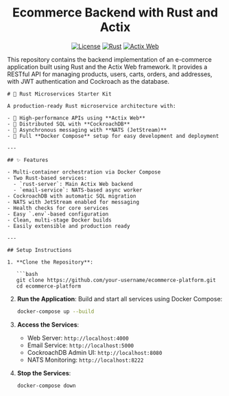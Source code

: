 <!--  -->
<div align="center">

# Ecommerce Backend with Rust and Actix

[![License](https://img.shields.io/badge/License-MIT-blue.svg)](LICENSE)
[![Rust](https://img.shields.io/badge/Rust-1.67+-orange.svg)](https://www.rust-lang.org)
[![Actix Web](https://img.shields.io/badge/Actix%20Web-4-green)](https://actix.rs/)

</div>

This repository contains the backend implementation of an e-commerce application built using Rust and the Actix Web framework. It provides a RESTful API for managing products, users, carts, orders, and addresses, with JWT authentication and Cockroach as the database.


```
# 🦀 Rust Microservices Starter Kit

A production-ready Rust microservice architecture with:

- 🚀 High-performance APIs using **Actix Web**
- 🐓 Distributed SQL with **CockroachDB**
- 📩 Asynchronous messaging with **NATS (JetStream)**
- 🐳 Full **Docker Compose** setup for easy development and deployment

---

## ✨ Features

- Multi-container orchestration via Docker Compose
- Two Rust-based services:
  - `rust-server`: Main Actix Web backend
  - `email-service`: NATS-based async worker
- CockroachDB with automatic SQL migration
- NATS with JetStream enabled for messaging
- Health checks for core services
- Easy `.env`-based configuration
- Clean, multi-stage Docker builds
- Easily extensible and production ready

---

## Setup Instructions

1. **Clone the Repository**:

   ```bash
   git clone https://github.com/your-username/ecommerce-platform.git
   cd ecommerce-platform
   ```

2. **Run the Application**: Build and start all services using Docker Compose:

   ```bash
   docker-compose up --build
   ```

3. **Access the Services**:

   - Web Server: `http://localhost:4000`
   - Email Service: `http://localhost:5000`
   - CockroachDB Admin UI: `http://localhost:8080`
   - NATS Monitoring: `http://localhost:8222`

4. **Stop the Services**:

   ```bash
   docker-compose down
   ```